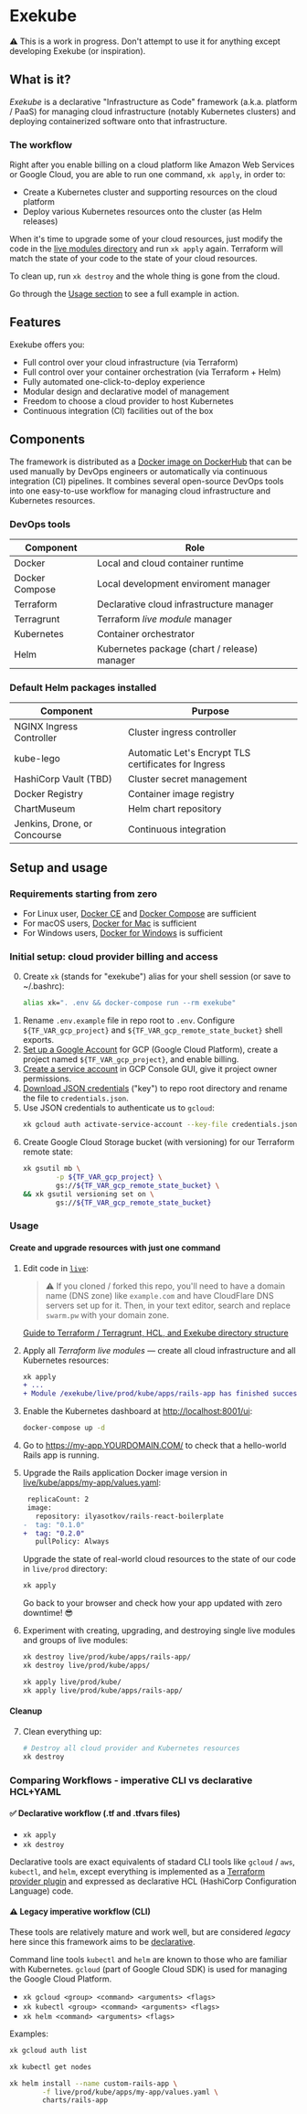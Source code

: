 # Exekube

⚠️ This is a work in progress. Don't attempt to use it for anything except developing Exekube (or inspiration).

## What is it?

*Exekube* is a declarative "Infrastructure as Code" framework (a.k.a. platform / PaaS) for managing cloud infrastructure (notably Kubernetes clusters) and deploying containerized software onto that infrastructure.

### The workflow

Right after you enable billing on a cloud platform like Amazon Web Services or Google Cloud, you are able to run one command, `xk apply`, in order to:

- Create a Kubernetes cluster and supporting resources on the cloud platform
- Deploy various Kubernetes resources onto the cluster (as Helm releases)

When it's time to upgrade some of your cloud resources, just modify the code in the [live modules directory](https://github.com/ilyasotkov/exekube/tree/develop/live) and run `xk apply` again. Terraform will match the state of your code to the state of your cloud resources.

To clean up, run `xk destroy` and the whole thing is gone from the cloud.

Go through the [Usage section](/) to see a full example in action.

## Features

Exekube offers you:

- Full control over your cloud infrastructure (via Terraform)
- Full control over your container orchestration (via Terraform + Helm)
- Fully automated one-click-to-deploy experience
- Modular design and declarative model of management
- Freedom to choose a cloud provider to host Kubernetes
- Continuous integration (CI) facilities out of the box

## Components

The framework is distributed as a [Docker image on DockerHub](/) that can be used manually by DevOps engineers or automatically via continuous integration (CI) pipelines. It combines several open-source DevOps tools into one easy-to-use workflow for managing cloud infrastructure and Kubernetes resources.

### DevOps tools

| Component | Role |
| --- | --- |
| Docker | Local and cloud container runtime |
| Docker Compose | Local development enviroment manager |
| Terraform | Declarative cloud infrastructure manager |
| Terragrunt | Terraform *live module* manager |
| Kubernetes | Container orchestrator |
| Helm | Kubernetes package (chart / release) manager |

### Default Helm packages installed

| Component | Purpose |
| --- | --- |
| NGINX Ingress Controller | Cluster ingress controller |
| kube-lego | Automatic Let's Encrypt TLS certificates for Ingress |
| HashiCorp Vault (TBD) | Cluster secret management |
| Docker Registry | Container image registry |
| ChartMuseum | Helm chart repository |
| Jenkins, Drone, or Concourse | Continuous integration |

## Setup and usage

### Requirements starting from zero

- For Linux user, [Docker CE](/) and [Docker Compose](/) are sufficient
- For macOS users, [Docker for Mac](/) is sufficient
- For Windows users, [Docker for Windows](/) is sufficient

### Initial setup: cloud provider billing and access

0. Create `xk` (stands for "exekube") alias for your shell session (or save to ~/.bashrc):
    ```bash
    alias xk=". .env && docker-compose run --rm exekube"
    ```
1. Rename `.env.example` file in repo root to `.env`. Configure `${TF_VAR_gcp_project}` and `${TF_VAR_gcp_remote_state_bucket}` shell exports.
2. [Set up a Google Account](https://console.cloud.google.com/) for GCP (Google Cloud Platform), create a project named `${TF_VAR_gcp_project}`, and enable billing.
3. [Create a service account](/) in GCP Console GUI, give it project owner permissions.
4. [Download JSON credentials](/) ("key") to repo root directory and rename the file to `credentials.json`.
5. Use JSON credentials to authenticate us to `gcloud`:
    ```sh
    xk gcloud auth activate-service-account --key-file credentials.json
    ```
6. Create Google Cloud Storage bucket (with versioning) for our Terraform remote state:
    ```sh
    xk gsutil mb \
            -p ${TF_VAR_gcp_project} \
            gs://${TF_VAR_gcp_remote_state_bucket} \
    && xk gsutil versioning set on \
            gs://${TF_VAR_gcp_remote_state_bucket}
    ```

### Usage

#### Create and upgrade resources with just one command

1. Edit code in [`live`](/):

    > ⚠️ If you cloned / forked this repo, you'll need to have a domain name (DNS zone) like `example.com` and have CloudFlare DNS servers set up for it. Then, in your text editor, search and replace `swarm.pw` with your domain zone.

    [Guide to Terraform / Terragrunt, HCL, and Exekube directory structure](/)

2. Apply all *Terraform live modules* — create all cloud infrastructure and all Kubernetes resources:

    ```diff
    xk apply
    + ...
    + Module /exekube/live/prod/kube/apps/rails-app has finished successfully!
    ```
3. Enable the Kubernetes dashboard at <http://localhost:8001/ui>:

    ```sh
    docker-compose up -d
    ```

4. Go to <https://my-app.YOURDOMAIN.COM/> to check that a hello-world Rails app is running.
5. Upgrade the Rails application Docker image version in [live/kube/apps/my-app/values.yaml](/):

    ```diff
     replicaCount: 2
     image:
       repository: ilyasotkov/rails-react-boilerplate
    -  tag: "0.1.0"
    +  tag: "0.2.0"
       pullPolicy: Always
    ```

    Upgrade the state of real-world cloud resources to the state of our code in `live/prod` directory:
    ```sh
    xk apply
    ```
    Go back to your browser and check how your app updated with zero downtime! 😎

6. Experiment with creating, upgrading, and destroying single live modules and groups of live modules:

    ```sh
    xk destroy live/prod/kube/apps/rails-app/
    xk destroy live/prod/kube/apps/

    xk apply live/prod/kube/
    xk apply live/prod/kube/apps/rails-app/
    ```

#### Cleanup

7. Clean everything up:

    ```sh
    # Destroy all cloud provider and Kubernetes resources
    xk destroy
    ```

### Comparing Workflows - imperative CLI vs declarative HCL+YAML

#### ✅ Declarative workflow (.tf and .tfvars files)

- `xk apply`
- `xk destroy`

Declarative tools are exact equivalents of stadard CLI tools like `gcloud` / `aws`, `kubectl`, and `helm`, except everything is implemented as a [Terraform provider plugin](/) and expressed as declarative HCL (HashiCorp Configuration Language) code.

#### ⚠️ Legacy imperative workflow (CLI)

These tools are relatively mature and work well, but are considered *legacy* here since this framework aims to be [declarative](/).

Command line tools `kubectl` and `helm` are known to those who are familiar with Kubernetes. `gcloud` (part of Google Cloud SDK) is used for managing the Google Cloud Platform.

- `xk gcloud <group> <command> <arguments> <flags>`
- `xk kubectl <group> <command> <arguments> <flags>`
- `xk helm <command> <arguments> <flags>`

Examples:

```sh
xk gcloud auth list

xk kubectl get nodes

xk helm install --name custom-rails-app \
        -f live/prod/kube/apps/my-app/values.yaml \
        charts/rails-app
```
